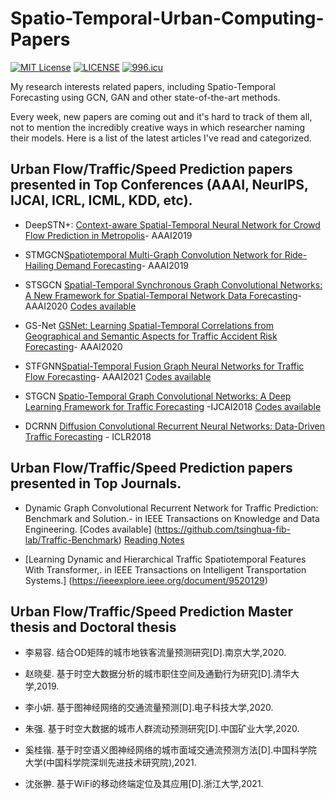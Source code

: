# Spatio-Temporal-Urban-Computing-Papers

[![MIT License](https://img.shields.io/badge/license-MIT-green.svg)](https://opensource.org/licenses/MIT)
[![LICENSE](https://img.shields.io/badge/license-Anti%20996-blue.svg)](https://github.com/996icu/996.ICU/blob/master/LICENSE)
[![996.icu](https://img.shields.io/badge/link-996.icu-red.svg)](https://996.icu) 


My research interests related papers, including Spatio-Temporal Forecasting using GCN, GAN and other state-of-the-art methods.

Every week, new papers are coming out and it's hard to track of them all, not to mention the incredibly creative ways in which researcher naming their models. Here is a list of the latest articles I've read and categorized.

## Urban Flow/Traffic/Speed Prediction papers presented in Top Conferences (AAAI, NeurlPS, IJCAI, ICRL, ICML, KDD, etc).

* DeepSTN+: [Context-aware Spatial-Temporal Neural Network for Crowd Flow Prediction in Metropolis](https://ojs.aaai.org/index.php/AAAI/article/view/3892)- AAAI2019

* STMGCN[Spatiotemporal Multi-Graph Convolution Network for Ride-Hailing Demand Forecasting](https://ojs.aaai.org//index.php/AAAI/article/view/4247)- AAAI2019

* STSGCN [Spatial-Temporal Synchronous Graph Convolutional Networks: A New Framework for Spatial-Temporal Network Data Forecasting](https://ojs.aaai.org//index.php/AAAI/article/view/5438)- AAAI2020 [Codes available](https://github.com/Davidham3/STSGCN)

* GS-Net [GSNet: Learning Spatial-Temporal Correlations from Geographical and Semantic Aspects for Traffic Accident Risk Forecasting](https://ojs.aaai.org/index.php/AAAI/article/view/16566)- AAAI2020

* STFGNN[Spatial-Temporal Fusion Graph Neural Networks for Traffic Flow Forecasting](https://ojs.aaai.org/index.php/AAAI/article/view/16542)- AAAI2021 [Codes available](https://github.com/MengzhangLI/STFGNN)

* STGCN [Spatio-Temporal Graph Convolutional Networks: A Deep Learning Framework for Traffic Forecasting](https://arxiv.org/abs/1709.04875) -IJCAI2018 [Codes available](https://github.com/hazdzz/STGCN)

* DCRNN [Diffusion Convolutional Recurrent Neural Networks: Data-Driven Traffic Forecasting](https://arxiv.org/abs/1707.01926) - ICLR2018

## Urban Flow/Traffic/Speed Prediction papers presented in Top Journals.
* Dynamic Graph Convolutional Recurrent Network for Traffic Prediction: Benchmark and Solution.- in IEEE Transactions on Knowledge and Data Engineering. [Codes available] (https://github.com/tsinghua-fib-lab/Traffic-Benchmark) [Reading Notes]()

* [Learning Dynamic and Hierarchical Traffic Spatiotemporal Features With Transformer,. in IEEE Transactions on Intelligent Transportation Systems.] (https://ieeexplore.ieee.org/document/9520129)


## Urban Flow/Traffic/Speed Prediction Master thesis and Doctoral thesis
* 李易容. 结合OD矩阵的城市地铁客流量预测研究[D].南京大学,2020.

* 赵晓斐. 基于时空大数据分析的城市职住空间及通勤行为研究[D].清华大学,2019.

* 李小妍. 基于图神经网络的交通流量预测[D].电子科技大学,2020.

* 朱强. 基于时空大数据的城市人群流动预测研究[D].中国矿业大学,2020.

* 奚桂锴. 基于时空语义图神经网络的城市面域交通流预测方法[D].中国科学院大学(中国科学院深圳先进技术研究院),2021.

* 沈张翀. 基于WiFi的移动终端定位及其应用[D].浙江大学,2021.































































